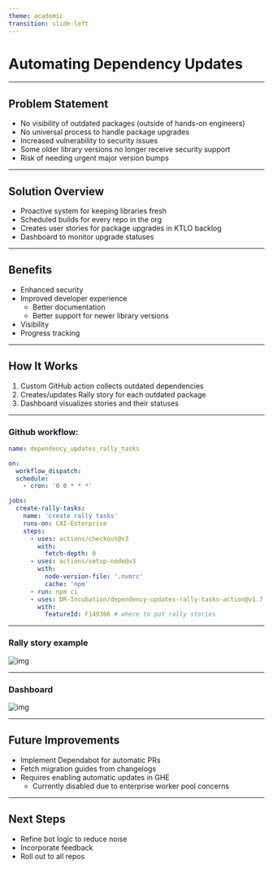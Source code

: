 ```yaml
---
theme: academic
transition: slide-left
---
```


# Automating Dependency Updates

---

## Problem Statement

- No visibility of outdated packages (outside of hands-on engineers)
- No universal process to handle package upgrades
- Increased vulnerability to security issues
- Some older library versions no longer receive security support
- Risk of needing urgent major version bumps

---

## Solution Overview

- Proactive system for keeping libraries fresh
- Scheduled builds for every repo in the org
- Creates user stories for package upgrades in KTLO backlog
- Dashboard to monitor upgrade statuses

---

## Benefits

- Enhanced security
- Improved developer experience
  - Better documentation
  - Better support for newer library versions
- Visibility
- Progress tracking

---

## How It Works

1. Custom GitHub action collects outdated dependencies
2. Creates/updates Rally story for each outdated package
3. Dashboard visualizes stories and their statuses

---

### Github workflow:

```yml {all|21-23}
name: dependency_updates_rally_tasks

on:
  workflow_dispatch:
  schedule:
    - cron: '0 0 * * *'

jobs:
  create-rally-tasks:
    name: 'create rally tasks'
    runs-on: CAI-Enterprise
    steps:
      - uses: actions/checkout@v3
        with:
          fetch-depth: 0
      - uses: actions/setup-node@v3
        with:
          node-version-file: '.nvmrc'
          cache: 'npm'
      - run: npm ci
      - uses: DR-Incubation/dependency-updates-rally-tasks-action@v1.7
        with:
          featureId: F149366 # where to put rally stories
```

---

### Rally story example

![img](/rally.png)

---

### Dashboard

![img](/dash.png)

---

## Future Improvements

- Implement Dependabot for automatic PRs
- Fetch migration guides from changelogs
- Requires enabling automatic updates in GHE
  - Currently disabled due to enterprise worker pool concerns

---

## Next Steps

- Refine bot logic to reduce noise
- Incorporate feedback
- Roll out to all repos
